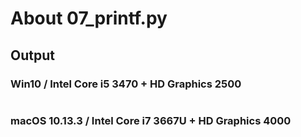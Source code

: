 # About 07_printf.py

## Output

### Win10 / Intel Core i5 3470 + HD Graphics 2500

```

```

### macOS 10.13.3 / Intel Core i7 3667U + HD Graphics 4000

```

```
